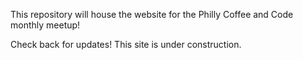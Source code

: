 This repository will house the website for the Philly Coffee and Code monthly meetup!

Check back for updates! This site is under construction.
